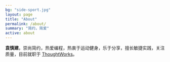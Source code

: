 ```yaml
---
bg: "side-sport.jpg"
layout: page
title: "About"
permalink: /about/
summary: "简约，简爱"
active: about
---
```


**袁慎建**，崇尚简约，热爱编程，热衷于运动健身，乐于分享，擅长敏捷实践，关注质量，目前就职于 [ThoughtWorks](https://thoughtworks.com/)。
